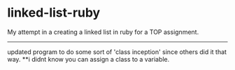 # linked-list-ruby
My attempt in a creating a linked list in ruby for a TOP assignment.

-------------------------

updated program to do some sort of 'class inception' since others did it that way. **i didnt know you can assign a class to a variable.
